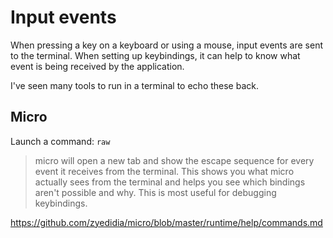 # Input events

When pressing a key on a keyboard or using a mouse, input events are sent to the terminal. When setting up keybindings, it can help to know what event is being received by the application.

I've seen many tools to run in a terminal to echo these back.

## Micro

Launch a command: `raw`

> micro will open a new tab and show the escape sequence for every event it receives from the terminal. This shows you what micro actually sees from the terminal and helps you see which bindings aren't possible and why. This is most useful for debugging keybindings.

https://github.com/zyedidia/micro/blob/master/runtime/help/commands.md
